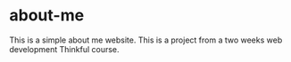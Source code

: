 # about-me

This is a simple about me website. This is a project from a two weeks web development Thinkful course.
